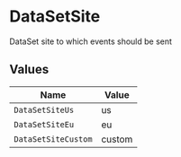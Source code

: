# DataSetSite

DataSet site to which events should be sent


## Values

| Name                | Value               |
| ------------------- | ------------------- |
| `DataSetSiteUs`     | us                  |
| `DataSetSiteEu`     | eu                  |
| `DataSetSiteCustom` | custom              |